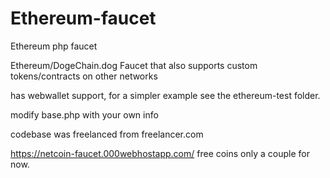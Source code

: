 # Ethereum-faucet
Ethereum php faucet

Ethereum/DogeChain.dog Faucet that also supports custom tokens/contracts on other networks

has webwallet support, for a simpler example see the ethereum-test folder.


modify base.php with your own info

codebase was freelanced from freelancer.com

https://netcoin-faucet.000webhostapp.com/ free coins only a couple for now.
